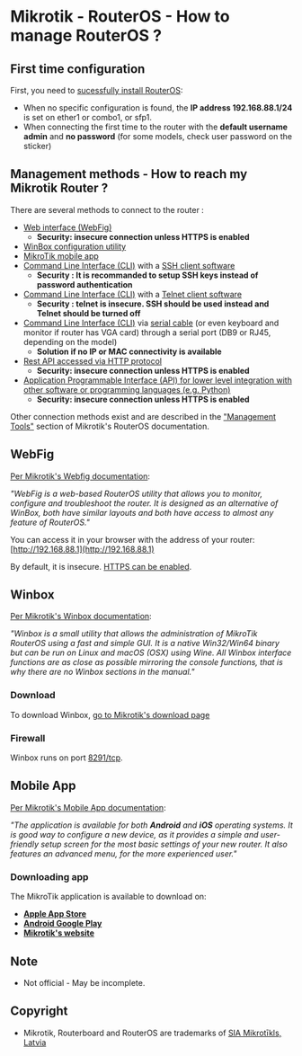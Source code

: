 # Mikrotik - RouterOS - How to manage RouterOS ?

## First time configuration

First, you need to [sucessfully install RouterOS](https://help.mikrotik.com/docs/display/ROS/First+Time+Configuration):
- When no specific configuration is found, the **IP address 192.168.88.1/24** is set on ether1 or combo1, or sfp1.
- When connecting the first time to the router with the **default username admin** and **no password** (for some models, check user password on the sticker)

## Management methods - How to reach my Mikrotik Router ?

There are several methods to connect to the router :
- [Web interface (WebFig)](#webfig)
    - **Security: insecure connection unless HTTPS is enabled**
- [WinBox configuration utility](#winbox)
- [MikroTik mobile app](#mobile-app)
- [Command Line Interface (CLI)](cli.md) with a [SSH client software](https://help.mikrotik.com/docs/display/ROS/SSH)
    - **Security : It is recommanded to setup SSH keys instead of password authentication**
- [Command Line Interface (CLI)](cli.md) with a [Telnet client software](https://help.mikrotik.com/docs/display/ROS/Command+Line+Interface)
    - **Security : telnet is insecure. SSH should be used instead and Telnet should be turned off** 
- [Command Line Interface (CLI)](cli.md) via [serial cable](https://help.mikrotik.com/docs/display/ROS/Serial+Console) (or even keyboard and monitor if router has VGA card) through a serial port (DB9 or RJ45, depending on the model)
    - **Solution if no IP or MAC connectivity is available**
- [Rest API accessed via HTTP protocol](rest-api.md)
    - **Security: insecure connection unless HTTPS is enabled**
- [Application Programmable Interface (API) for lower level integration with other software or programming languages (e.g. Python)](api.md)
    - **Security: insecure connection unless HTTPS is enabled**

Other connection methods exist and are described in the ["Management Tools"](https://help.mikrotik.com/docs/display/ROS/Management+tools) section of Mikrotik's RouterOS documentation.

## WebFig 

[Per Mikrotik's Webfig documentation](https://help.mikrotik.com/docs/display/ROS/Webfig): 

*"WebFig is a web-based RouterOS utility that allows you to monitor, configure and troubleshoot the router. It is designed as an alternative of WinBox, both have similar layouts and both have access to almost any feature of RouterOS."*

You can access it in your browser with the address of your router: [http://192.168.88.1](http://192.168.88.1)

By default, it is insecure. [HTTPS can be enabled](https://help.mikrotik.com/docs/display/ROS/Webfig).

## Winbox

[Per Mikrotik's Winbox documentation](https://help.mikrotik.com/docs/display/ROS/Winbox): 

*"Winbox is a small utility that allows the administration of MikroTik RouterOS using a fast and simple GUI. It is a native Win32/Win64 binary but can be run on Linux and macOS (OSX) using Wine. All Winbox interface functions are as close as possible mirroring the console functions, that is why there are no Winbox sections in the manual."*

### Download
To download Winbox, [go to Mikrotik's download page](https://mikrotik.com/download)

### Firewall

Winbox runs on port [8291/tcp](https://wiki.mikrotik.com/wiki/Manual:IP/Services).

## Mobile App

[Per Mikrotik's Mobile App documentation](https://help.mikrotik.com/docs/display/ROS/MikroTik+mobile+app):

*"The application is available for both **Android** and **iOS** operating systems. It is good way to configure a new device, as it provides a simple and user-friendly setup screen for the most basic settings of your new router. It also features an advanced menu, for the more experienced user."*

### Downloading app

The MikroTik application is available to download on:
- [**Apple App Store**](https://apps.apple.com/us/app/mikrotik/id1323064830)
- [**Android Google Play**](https://play.google.com/store/apps/details?id=com.mikrotik.android.tikapp&hl=fr&gl=US)
- [**Mikrotik's website**](https://mikrotik.com/mobile_app)

## Note
- Not official - May be incomplete.

## Copyright
- Mikrotik, Routerboard and RouterOS are trademarks of [SIA Mikrotīkls, Latvia](https://www.mikrotik.com)
